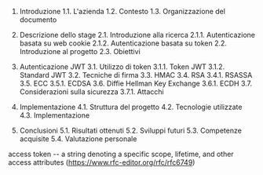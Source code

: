 1. Introduzione
   1.1. L'azienda
   1.2. Contesto
   1.3. Organizzazione del documento

2. Descrizione dello stage
   2.1. Introduzione alla ricerca
   2.1.1. Autenticazione basata su web cookie
   2.1.2. Autenticazione basata su token
   2.2. Introduzione al progetto
   2.3. Obiettivi

3. Autenticazione JWT
   3.1. Utilizzo di token
   3.1.1. Token JWT
   3.1.2. Standard JWT
   3.2. Tecniche di firma
   3.3. HMAC
   3.4. RSA
   3.4.1. RSASSA
   3.5. ECC
   3.5.1. ECDSA
   3.6. Diffie Hellman Key Exchange
   3.6.1. ECDH
   3.7. Considerazioni sulla sicurezza
   3.7.1. Attacchi

4. Implementazione
   4.1. Struttura del progetto
   4.2. Tecnologie utilizzate
   4.3. Implementazione

5. Conclusioni
   5.1. Risultati ottenuti
   5.2. Sviluppi futuri
   5.3. Competenze acquisite
   5.4. Valutazione personale

access token -- a string denoting a
specific scope, lifetime, and other access attributes (https://www.rfc-editor.org/rfc/rfc6749)
